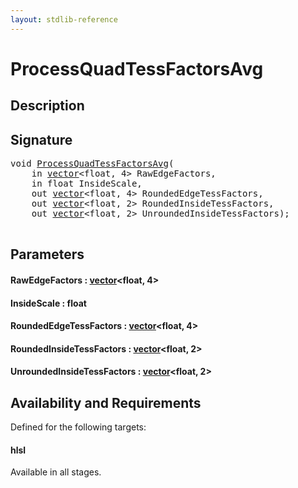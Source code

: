 ```yaml
---
layout: stdlib-reference
---
```


# ProcessQuadTessFactorsAvg

## Description





## Signature 

<pre>
<span class="code_keyword">void</span> <a href="/stdlib-reference/global-decls/ProcessQuadTessFactorsAvg">ProcessQuadTessFactorsAvg</a>(
    <span class="code_keyword">in</span> <a href="/stdlib-reference/types/vector/index" class="code_type">vector</a>&lt;<span class="code_keyword">float</span>, 4&gt; <span class='code_param'>RawEdgeFactors</span>,
    <span class="code_keyword">in</span> <span class="code_keyword">float</span> <span class='code_param'>InsideScale</span>,
    <span class="code_keyword">out</span> <a href="/stdlib-reference/types/vector/index" class="code_type">vector</a>&lt;<span class="code_keyword">float</span>, 4&gt; <span class='code_param'>RoundedEdgeTessFactors</span>,
    <span class="code_keyword">out</span> <a href="/stdlib-reference/types/vector/index" class="code_type">vector</a>&lt;<span class="code_keyword">float</span>, 2&gt; <span class='code_param'>RoundedInsideTessFactors</span>,
    <span class="code_keyword">out</span> <a href="/stdlib-reference/types/vector/index" class="code_type">vector</a>&lt;<span class="code_keyword">float</span>, 2&gt; <span class='code_param'>UnroundedInsideTessFactors</span>);

</pre>

## Parameters

#### RawEdgeFactors  : [vector](/stdlib-reference/types/vector/index)\<float, 4\>
#### InsideScale  : float
#### RoundedEdgeTessFactors  : [vector](/stdlib-reference/types/vector/index)\<float, 4\>
#### RoundedInsideTessFactors  : [vector](/stdlib-reference/types/vector/index)\<float, 2\>
#### UnroundedInsideTessFactors  : [vector](/stdlib-reference/types/vector/index)\<float, 2\>

## Availability and Requirements

Defined for the following targets:

#### hlsl
Available in all stages.



